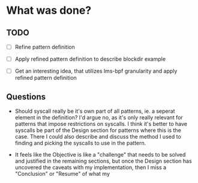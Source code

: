 # What was done?
## TODO
- [ ] Refine pattern definition
- [ ] Apply refined pattern definition to describe blockdir example
- [ ] Get an interesting idea, that utilizes lms-bpf granularity and apply refined pattern definition 


## Questions
* Should syscall really be it's own part of all patterns, ie. a seperat element in the definition? I'd argue no, as it's only really relevant for patterns that impose restrictions on syscalls. I think it's better to have syscalls be part of the Design section for patterns where this is the case. There I could also describe and discuss the method I used to finding and picking the syscalls to use in the pattern. 

* It feels like the Objective is like a "challenge" that needs to be solved and justified in the remaining sections, but once the Design section has uncovered the caveats with my implementation, then I miss a "Conclusion" or "Resume" of what my  


